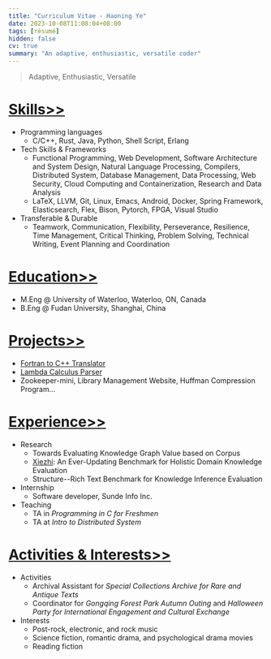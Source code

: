 ```yaml
---
title: "Curriculum Vitae - Haoning Ye"
date: 2023-10-08T11:08:04+08:00
tags: [résumé]
hidden: false
cv: true
summary: "An adaptive, enthusiastic, versatile coder"
---
```

> Adaptive, Enthusiastic, Versatile
# [Skills>>](/posts/skills)
- Programming languages
  - C/C++, Rust, Java, Python, Shell Script, Erlang
- Tech Skills & Frameworks
  - Functional Programming, Web Development, Software Architecture and System Design, Natural Language Processing, Compilers, Distributed System, Database Management, Data Processing, Web Security, Cloud Computing and Containerization, Research and Data Analysis
  - LaTeX, LLVM, Git, Linux, Emacs, Android, Docker, Spring Framework, Elasticsearch, Flex, Bison, Pytorch, FPGA, Visual Studio
- Transferable & Durable
  - Teamwork, Communication, Flexibility, Perseverance, Resilience, Time Management, Critical Thinking, Problem Solving, Technical Writing, Event Planning and Coordination
# [Education>>](/posts/education)
+ M.Eng @ University of Waterloo, Waterloo, ON, Canada
+ B.Eng @ Fudan University, Shanghai, China
# [Projects>>](/posts/projects)
- [Fortran to C++ Translator](https://github.com/YHN-ice/CFortranTranslator)
- [Lambda Calculus Parser](https://github.com/YHN-ice/LambdaCalculusParser)
- Zookeeper-mini, Library Management Website, Huffman Compression Program...
# [Experience>>](/posts/experience)
- Research
  - Towards Evaluating Knowledge Graph Value based on Corpus
  - [Xiezhi](https://arxiv.org/pdf/2306.05783.pdf): An Ever-Updating Benchmark for Holistic Domain Knowledge Evaluation
  - Structure--Rich Text Benchmark for Knowledge Inference Evaluation
- Internship
  - Software developer, Sunde Info Inc.
- Teaching
  - TA in *Programming in C for Freshmen*
  - TA at *Intro to Distributed System* 

# [Activities & Interests>>](/posts/activities_and_interests)

- Activities
  - Archival Assistant for _Special Collections Archive for Rare and Antique Texts_ 
  - Coordinator for _Gongqing Forest Park Autumn Outing_ and _Halloween Party for International Engagement and Cultural Exchange_
- Interests
  - Post-rock, electronic, and rock music
  - Science fiction, romantic drama, and psychological drama movies
  - Reading fiction
